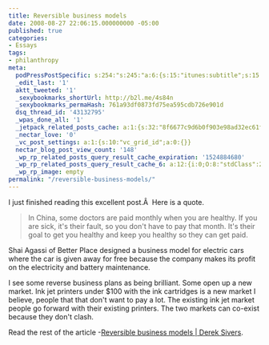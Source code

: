 ```yaml
---
title: Reversible business models
date: 2008-08-27 22:06:15.000000000 -05:00
published: true
categories:
- Essays
tags:
- philanthropy
meta:
  podPressPostSpecific: s:254:"s:245:"a:6:{s:15:"itunes:subtitle";s:15:"##PostExcerpt##";s:14:"itunes:summary";s:15:"##PostExcerpt##";s:15:"itunes:keywords";s:17:"##WordPressCats##";s:13:"itunes:author";s:10:"##Global##";s:15:"itunes:explicit";s:2:"No";s:12:"itunes:block";s:2:"No";}";";
  _edit_last: '1'
  aktt_tweeted: '1'
  _sexybookmarks_shortUrl: http://b2l.me/4s84n
  _sexybookmarks_permaHash: 761a93df0873fd75ea595cdb726e901d
  dsq_thread_id: '43132795'
  _wpas_done_all: '1'
  _jetpack_related_posts_cache: a:1:{s:32:"8f6677c9d6b0f903e98ad32ec61f8deb";a:2:{s:7:"expires";i:1502878799;s:7:"payload";a:3:{i:0;a:1:{s:2:"id";i:303;}i:1;a:1:{s:2:"id";i:300;}i:2;a:1:{s:2:"id";i:673;}}}}
  _nectar_love: '0'
  _vc_post_settings: a:1:{s:10:"vc_grid_id";a:0:{}}
  nectar_blog_post_view_count: '148'
  _wp_rp_related_posts_query_result_cache_expiration: '1524884680'
  _wp_rp_related_posts_query_result_cache_6: a:12:{i:0;O:8:"stdClass":2:{s:7:"post_id";s:4:"1099";s:5:"score";s:17:"66.77377140766376";}i:1;O:8:"stdClass":2:{s:7:"post_id";s:4:"1213";s:5:"score";s:18:"55.547701028717206";}i:2;O:8:"stdClass":2:{s:7:"post_id";s:4:"3535";s:5:"score";s:17:"50.00252358381806";}i:3;O:8:"stdClass":2:{s:7:"post_id";s:4:"1145";s:5:"score";s:17:"50.00252358381806";}i:4;O:8:"stdClass":2:{s:7:"post_id";s:3:"991";s:5:"score";s:18:"47.819236345561585";}i:5;O:8:"stdClass":2:{s:7:"post_id";s:3:"601";s:5:"score";s:17:"24.63496736118939";}i:6;O:8:"stdClass":2:{s:7:"post_id";s:3:"407";s:5:"score";s:18:"18.782362492151275";}i:7;O:8:"stdClass":2:{s:7:"post_id";s:3:"840";s:5:"score";s:18:"15.534145655996412";}i:8;O:8:"stdClass":2:{s:7:"post_id";s:4:"8360";s:5:"score";s:18:"15.077594310042716";}i:9;O:8:"stdClass":2:{s:7:"post_id";s:2:"27";s:5:"score";s:18:"15.077594310042716";}i:10;O:8:"stdClass":2:{s:7:"post_id";s:3:"123";s:5:"score";s:18:"14.547664218138388";}i:11;O:8:"stdClass":2:{s:7:"post_id";s:4:"1000";s:5:"score";s:18:"13.687626853140392";}}
  _wp_rp_image: empty
permalink: "/reversible-business-models/"
---
```

I just finished reading this excellent post.Â  Here is a quote.</p>
>In China, some doctors are paid monthly when you are healthy. If you are sick, it's their fault, so you don't have to pay that month. It's their goal to get you healthy and keep you healthy so they can get paid.

Shai Agassi of Better Place designed a business model for electric cars where the car is given away for free because the company makes its profit on the electricity and battery maintenance.</p></blockquote>
<p>I see some reverse business plans as being brilliant. Some open up a new market. Ink jet printers under $100 with the ink cartridges is a new market I believe, people that that don't want to pay a lot. The existing ink jet market people go forward with their existing printers. The two markets can co-exist because they don't clash.

Read the rest of the article -<a href="http://sivers.org/reversible" rel="nofollow">Reversible business models | Derek Sivers</a>.</p>

